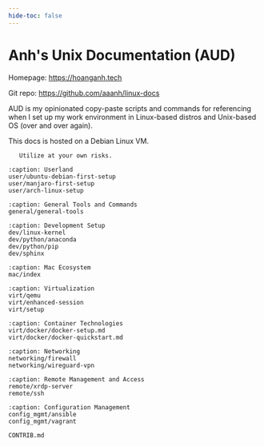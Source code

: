 ```yaml
---
hide-toc: false
---
```


# Anh's Unix Documentation \(AUD\)

Homepage: <https://hoanganh.tech>

Git repo: <https://github.com/aaanh/linux-docs>

AUD is my opinionated copy-paste scripts and commands for referencing when I set up my work environment in Linux-based distros and Unix-based OS (over and over again).

This docs is hosted on a Debian Linux VM.

```{warning}
   Utilize at your own risks.
```

```{toctree}
:caption: Userland
user/ubuntu-debian-first-setup
user/manjaro-first-setup
user/arch-linux-setup
```

```{toctree}
:caption: General Tools and Commands
general/general-tools
```

```{toctree}
:caption: Development Setup
dev/linux-kernel
dev/python/anaconda
dev/python/pip
dev/sphinx
```

```{toctree}
:caption: Mac Ecosystem
mac/index
```

```{toctree}
:caption: Virtualization
virt/qemu
virt/enhanced-session
virt/setup
```

```{toctree}
:caption: Container Technologies
virt/docker/docker-setup.md
virt/docker/docker-quickstart.md
```

```{toctree}
:caption: Networking
networking/firewall
networking/wireguard-vpn
```

```{toctree}
:caption: Remote Management and Access
remote/xrdp-server
remote/ssh
```

```{toctree}
:caption: Configuration Management
config_mgmt/ansible
config_mgmt/vagrant
```

```{toctree}
CONTRIB.md
```
